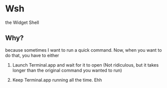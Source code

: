 # Wsh
the Widget Shell

## Why?
because sometimes I want to run a quick command. Now, when you want to do that, you have to either

1. Launch Terminal.app and wait for it to open (Not ridiculous, but it takes longer than the original command you wanted to run)

2. Keep Terminal.app running all the time. Ehh

